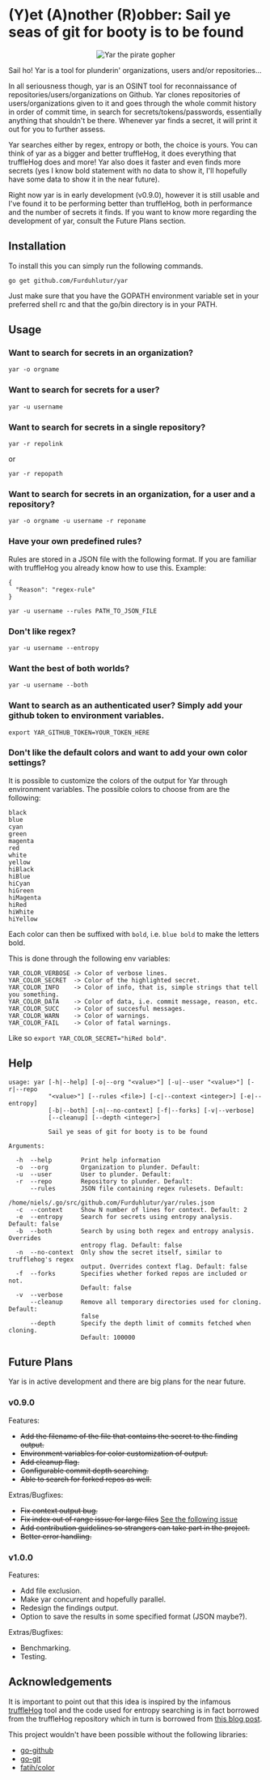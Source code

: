 # (Y)et (A)nother (R)obber: Sail ye seas of git for booty is to be found

<p align="center">
  <img src="https://raw.githubusercontent.com/Furduhlutur/yar/master/images/yargopher3.png" alt="Yar the pirate gopher"/>
</p>

Sail ho! Yar is a tool for plunderin' organizations, users and/or repositories...

In all seriousness though, yar is an OSINT tool for reconnaissance of repositories/users/organizations on Github. Yar clones repositories of users/organizations given to it
and goes through the whole commit history in order of commit time, in search for secrets/tokens/passwords, essentially anything that shouldn't be there. Whenever yar finds a secret,
it will print it out for you to further assess.

Yar searches either by regex, entropy or both, the choice is yours. You can think of yar as a bigger and better truffleHog, it does everything that truffleHog does and more! Yar also does it faster and even finds more secrets (yes I know bold statement with no data to show it, I'll hopefully have some data to show it in the near future).

Right now yar is in early development (v0.9.0), however it is still usable and I've found it to be performing better than truffleHog, both in performance and the number of secrets it finds.
If you want to know more regarding the development of yar, consult the Future Plans section.

## Installation
To install this you can simply run the following commands.
```
go get github.com/Furduhlutur/yar
```

Just make sure that you have the GOPATH environment variable set in your preferred shell rc and that the go/bin directory is in your PATH.

## Usage
### Want to search for secrets in an organization?
```
yar -o orgname
```

### Want to search for secrets for a user?
```
yar -u username
```

### Want to search for secrets in a single repository?
```
yar -r repolink
```
or
```
yar -r repopath
```

### Want to search for secrets in an organization, for a user and a repository?
```
yar -o orgname -u username -r reponame
```

### Have your own predefined rules?
Rules are stored in a JSON file with the following format. If you are familiar with truffleHog you already know how to use this. Example:
```
{
  "Reason": "regex-rule"
}
```

```
yar -u username --rules PATH_TO_JSON_FILE
```

### Don't like regex?
```
yar -u username --entropy
```

### Want the best of both worlds?
```
yar -u username --both
```

### Want to search as an authenticated user? Simply add your github token to environment variables.
```
export YAR_GITHUB_TOKEN=YOUR_TOKEN_HERE
```

### Don't like the default colors and want to add your own color settings?
It is possible to customize the colors of the output for Yar through environment variables.
The possible colors to choose from are the following:
```
black
blue
cyan
green
magenta
red
white
yellow
hiBlack
hiBlue
hiCyan
hiGreen
hiMagenta
hiRed
hiWhite
hiYellow
```
Each color can then be suffixed with `bold`, i.e. `blue bold` to make the letters bold.

This is done through the following env variables:
```
YAR_COLOR_VERBOSE -> Color of verbose lines.
YAR_COLOR_SECRET  -> Color of the highlighted secret.
YAR_COLOR_INFO    -> Color of info, that is, simple strings that tell you something.
YAR_COLOR_DATA    -> Color of data, i.e. commit message, reason, etc.
YAR_COLOR_SUCC    -> Color of succesful messages.
YAR_COLOR_WARN    -> Color of warnings.
YAR_COLOR_FAIL    -> Color of fatal warnings.
```
Like so `export YAR_COLOR_SECRET="hiRed bold"`.

## Help
```
usage: yar [-h|--help] [-o|--org "<value>"] [-u|--user "<value>"] [-r|--repo
           "<value>"] [--rules <file>] [-c|--context <integer>] [-e|--entropy]
           [-b|--both] [-n|--no-context] [-f|--forks] [-v|--verbose]
           [--cleanup] [--depth <integer>]

           Sail ye seas of git for booty is to be found

Arguments:

  -h  --help        Print help information
  -o  --org         Organization to plunder. Default: 
  -u  --user        User to plunder. Default: 
  -r  --repo        Repository to plunder. Default: 
      --rules       JSON file containing regex rulesets. Default:
                    /home/niels/.go/src/github.com/Furduhlutur/yar/rules.json
  -c  --context     Show N number of lines for context. Default: 2
  -e  --entropy     Search for secrets using entropy analysis. Default: false
  -b  --both        Search by using both regex and entropy analysis. Overrides
                    entropy flag. Default: false
  -n  --no-context  Only show the secret itself, similar to trufflehog's regex
                    output. Overrides context flag. Default: false
  -f  --forks       Specifies whether forked repos are included or not.
                    Default: false
  -v  --verbose    
      --cleanup     Remove all temporary directories used for cloning. Default:
                    false
      --depth       Specify the depth limit of commits fetched when cloning.
                    Default: 100000
```

## Future Plans
Yar is in active development and there are big plans for the near future.

### v0.9.0
Features:
+ ~~Add the filename of the file that contains the secret to the finding output.~~
+ ~~Environment variables for color customization of output.~~
+ ~~Add cleanup flag.~~
+ ~~Configurable commit depth searching.~~
+ ~~Able to search for forked repos as well.~~

Extras/Bugfixes:
+ ~~Fix context output bug.~~
+ ~~Fix index out of range issue for large files~~ [See the following issue](https://github.com/sergi/go-diff/issues/89)
+ ~~Add contribution guidelines so strangers can take part in the project.~~
+ ~~Better error handling.~~

### v1.0.0
Features:
+ Add file exclusion.
+ Make yar concurrent and hopefully parallel.
+ Redesign the findings output.
+ Option to save the results in some specified format (JSON maybe?).

Extras/Bugfixes:
+ Benchmarking.
+ Testing.

## Acknowledgements
It is important to point out that this idea is inspired by the infamous [truffleHog](https://github.com/dxa4481/truffleHog) tool 
and the code used for entropy searching is in fact borrowed from the truffleHog repository which in turn is borrowed from 
[this blog post](http://blog.dkbza.org/2007/05/scanning-data-for-entropy-anomalies.html).

This project wouldn't have been possible without the following libraries:
+ [go-github](https://github.com/google/go-github/)
+ [go-git](https://github.com/src-d/go-git/)
+ [fatih/color](https://github.com/fatih/color)
